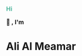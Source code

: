<!-- ### Hi there 👋 -->
<h3> <p style="color:#54b79f;" >Hi</p> 👋 , I'm </h3>
<h1> Ali Al Meamar </h1>
<!--
**alialmeamar/alialmeamar** is a ✨ _special_ ✨ repository because its `README.md` (this file) appears on your GitHub profile.

Here are some ideas to get you started:

- 🔭 I’m currently working on ...
- 🌱 I’m currently learning ...
- 👯 I’m looking to collaborate on ...
- 🤔 I’m looking for help with ...
- 💬 Ask me about ...
- 📫 How to reach me: ...
- 😄 Pronouns: ...
- ⚡ Fun fact: ...

-->
